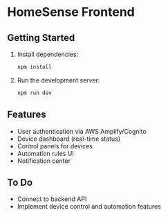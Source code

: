 # HomeSense Frontend

## Getting Started

1. Install dependencies:
   ```bash
   npm install
   ```
2. Run the development server:
   ```bash
   npm run dev
   ```

## Features
- User authentication via AWS Amplify/Cognito
- Device dashboard (real-time status)
- Control panels for devices
- Automation rules UI
- Notification center

## To Do
- Connect to backend API
- Implement device control and automation features
